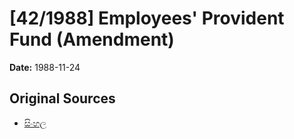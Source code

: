 # [42/1988] Employees' Provident Fund (Amendment)

**Date:** 1988-11-24

## Original Sources

- [සිංහල](https://documents.gov.lk/view/acts/1988/11/42-1988_S.pdf)

